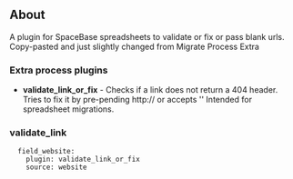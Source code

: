 ## About

A plugin for SpaceBase spreadsheets to validate or fix or pass blank
urls. Copy-pasted and just slightly changed from Migrate Process Extra

### Extra process plugins

- **validate_link_or_fix** - Checks if a link does not return a 404 header.
  Tries to fix it by pre-pending http://  or accepts ''
  Intended for spreadsheet migrations.

### validate_link

```
  field_website:
    plugin: validate_link_or_fix
    source: website
```

